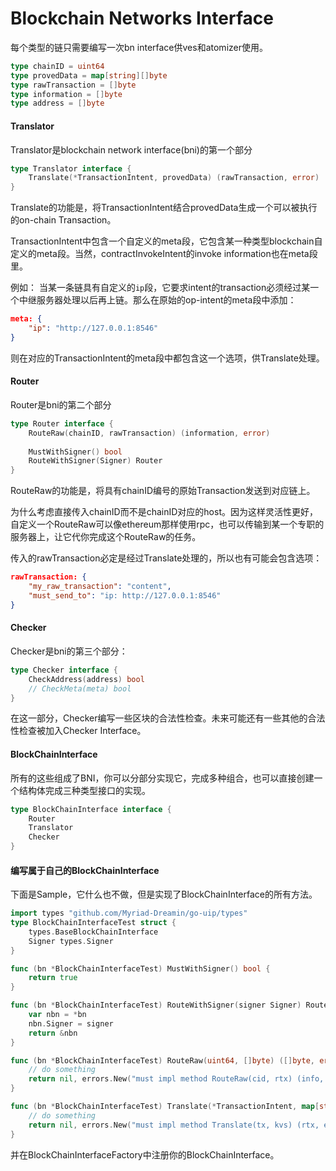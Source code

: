 #  Blockchain Networks Interface

每个类型的链只需要编写一次bn interface供ves和atomizer使用。

```go
type chainID = uint64
type provedData = map[string][]byte
type rawTransaction = []byte
type information = []byte
type address = []byte
```

#### Translator

Translator是blockchain network interface(bni)的第一个部分

```go
type Translator interface {
	Translate(*TransactionIntent, provedData) (rawTransaction, error)
}
```

Translate的功能是，将TransactionIntent结合provedData生成一个可以被执行的on-chain Transaction。

TransactionIntent中包含一个自定义的meta段，它包含某一种类型blockchain自定义的meta段。当然，contractInvokeIntent的invoke information也在meta段里。

例如：
当某一条链具有自定义的`ip`段，它要求intent的transaction必须经过某一个中继服务器处理以后再上链。那么在原始的op-intent的meta段中添加：
```json
meta: {
	"ip": "http://127.0.0.1:8546"
}
```

则在对应的TransactionIntent的meta段中都包含这一个选项，供Translate处理。


#### Router

Router是bni的第二个部分

```go
type Router interface {
	RouteRaw(chainID, rawTransaction) (information, error)
	
	MustWithSigner() bool
	RouteWithSigner(Signer) Router
}
```

RouteRaw的功能是，将具有chainID编号的原始Transaction发送到对应链上。

为什么考虑直接传入chainID而不是chainID对应的host。因为这样灵活性更好，自定义一个RouteRaw可以像ethereum那样使用rpc，也可以传输到某一个专职的服务器上，让它代你完成这个RouteRaw的任务。

传入的rawTransaction必定是经过Translate处理的，所以也有可能会包含选项：
```json
rawTransaction: {
	"my_raw_transaction": "content",
	"must_send_to": "ip: http://127.0.0.1:8546"
}
```

#### Checker

Checker是bni的第三个部分：

```go
type Checker interface {
	CheckAddress(address) bool
	// CheckMeta(meta) bool
}
```

在这一部分，Checker编写一些区块的合法性检查。未来可能还有一些其他的合法性检查被加入Checker Interface。


#### BlockChainInterface

所有的这些组成了BNI，你可以分部分实现它，完成多种组合，也可以直接创建一个结构体完成三种类型接口的实现。

```go
type BlockChainInterface interface {
	Router
	Translator
	Checker
}
```

#### 编写属于自己的BlockChainInterface
下面是Sample，它什么也不做，但是实现了BlockChainInterface的所有方法。

```go
import types "github.com/Myriad-Dreamin/go-uip/types"
type BlockChainInterfaceTest struct {
	types.BaseBlockChainInterface
	Signer types.Signer
}

func (bn *BlockChainInterfaceTest) MustWithSigner() bool {
	return true
}

func (bn *BlockChainInterfaceTest) RouteWithSigner(signer Signer) Router {
	var nbn = *bn
	nbn.Signer = signer
	return &nbn
}

func (bn *BlockChainInterfaceTest) RouteRaw(uint64, []byte) ([]byte, error) {
	// do something
	return nil, errors.New("must impl method RouteRaw(cid, rtx) (info, err)")
}

func (bn *BlockChainInterfaceTest) Translate(*TransactionIntent, map[string][]byte) ([]byte, error) {
	// do something
	return nil, errors.New("must impl method Translate(tx, kvs) (rtx, err)")
}
```

并在BlockChainInterfaceFactory中注册你的BlockChainInterface。
